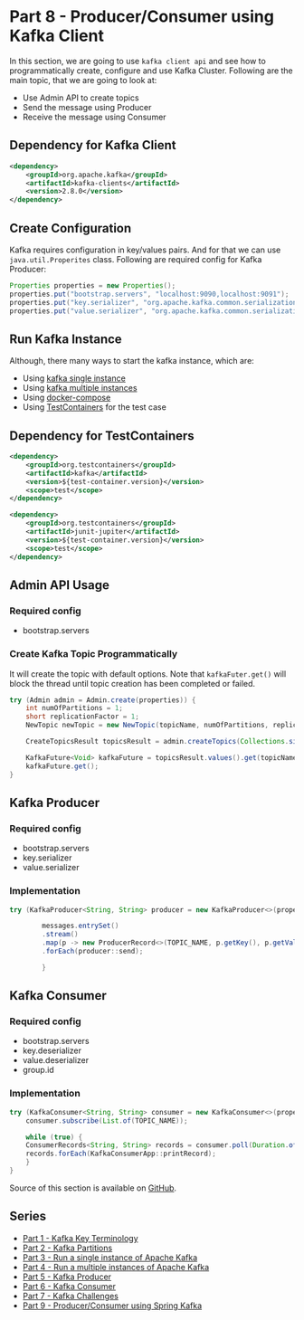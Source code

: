 # Part 8 - Producer/Consumer using Kafka Client

In this section, we are going to use `kafka client api` and see how to programmatically create, configure and use Kafka Cluster.
Following are the main topic, that we are going to look at: 
- Use Admin API to create topics
- Send the message using Producer
- Receive the message using Consumer

## Dependency for Kafka Client
```xml
<dependency>
    <groupId>org.apache.kafka</groupId>
    <artifactId>kafka-clients</artifactId>
    <version>2.8.0</version>
</dependency>
```

## Create Configuration
Kafka requires configuration in key/values pairs. And for that we can use `java.util.Properites`
class. Following are required config for Kafka Producer:
```java
Properties properties = new Properties();
properties.put("bootstrap.servers", "localhost:9090,localhost:9091");
properties.put("key.serializer", "org.apache.kafka.common.serialization.StringSerializer");
properties.put("value.serializer", "org.apache.kafka.common.serialization.StringSerializer");
```

## Run Kafka Instance
Although, there many ways to start the kafka instance, which are:
- Using [kafka single instance](kafka-single-instance.md)
- Using [kafka multiple instances](kafka-multiple-instance.md)
- Using [docker-compose](https://github.com/ashimjk/apache-kafka-series/tree/master/docker-compose.yml)
- Using [TestContainers](https://www.testcontainers.org) for the test case

## Dependency for TestContainers
```xml
<dependency>
    <groupId>org.testcontainers</groupId>
    <artifactId>kafka</artifactId>
    <version>${test-container.version}</version>
    <scope>test</scope>
</dependency>

<dependency>
    <groupId>org.testcontainers</groupId>
    <artifactId>junit-jupiter</artifactId>
    <version>${test-container.version}</version>
    <scope>test</scope>
</dependency>
```

## Admin API Usage

### Required config
- bootstrap.servers

### Create Kafka Topic Programmatically
It will create the topic with default options. Note that `kafkaFuter.get()` will block the thread
until topic creation has been completed or failed.

```java
try (Admin admin = Admin.create(properties)) {
    int numOfPartitions = 1;
    short replicationFactor = 1;
    NewTopic newTopic = new NewTopic(topicName, numOfPartitions, replicationFactor);

    CreateTopicsResult topicsResult = admin.createTopics(Collections.singleton(newTopic));

    KafkaFuture<Void> kafkaFuture = topicsResult.values().get(topicName);
    kafkaFuture.get();
}
```

## Kafka Producer
### Required config
- bootstrap.servers
- key.serializer
- value.serializer

### Implementation
```java
try (KafkaProducer<String, String> producer = new KafkaProducer<>(properties)) {

        messages.entrySet()
        .stream()
        .map(p -> new ProducerRecord<>(TOPIC_NAME, p.getKey(), p.getValue()))
        .forEach(producer::send);

        } 
```

## Kafka Consumer
### Required config
- bootstrap.servers
- key.deserializer
- value.deserializer
- group.id

### Implementation
```java
try (KafkaConsumer<String, String> consumer = new KafkaConsumer<>(properties)) {
    consumer.subscribe(List.of(TOPIC_NAME));

    while (true) {
    ConsumerRecords<String, String> records = consumer.poll(Duration.ofMillis(10));
    records.forEach(KafkaConsumerApp::printRecord);
    }
}
```

Source of this section is available on [GitHub](https://github.com/ashimjk/apache-kafka-series/tree/master/kafka-client).

## Series
- [Part 1 - Kafka Key Terminology](kafka-key-terms.md)
- [Part 2 - Kafka Partitions](kafka-partitions.md)
- [Part 3 - Run a single instance of Apache Kafka](kafka-single-instance.md)
- [Part 4 - Run a multiple instances of Apache Kafka](kafka-multiple-instance.md)
- [Part 5 - Kafka Producer](kafka-producer.md)
- [Part 6 - Kafka Consumer](kafka-consumer.md)
- [Part 7 - Kafka Challenges](kafka-challenges.md)
- [Part 9 - Producer/Consumer using Spring Kafka](spring-kafka.md)
